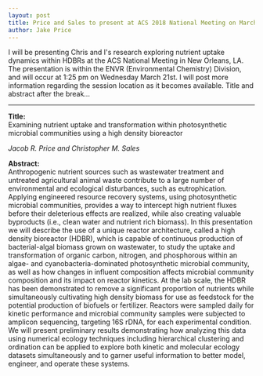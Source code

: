 ```yaml
---
layout: post
title: Price and Sales to present at ACS 2018 National Meeting on March 21st in New Orleans
author: Jake Price
---
```


I will be presenting Chris and I's research exploring nutrient uptake dynamics within HDBRs at the ACS National Meeting in New Orleans, LA. The presentation is within the ENVR (Environmental Chemistry) Division, and will occur at 1:25 pm on Wednesday March 21st. I will post more information regarding the session location as it becomes available. Title and abstract after the break...   

___

**Title:**    
Examining nutrient uptake and transformation within photosynthetic microbial communities using a high density bioreactor    

*Jacob R. Price and Christopher M. Sales*

**Abstract:**     
Anthropogenic nutrient sources such as wastewater treatment and untreated agricultural animal waste contribute to a large number of environmental and ecological disturbances, such as eutrophication. Applying engineered resource recovery systems, using photosynthetic microbial communities, provides a way to intercept high nutrient fluxes before their deleterious effects are realized, while also creating valuable byproducts (i.e., clean water and nutrient rich biomass). In this presentation we will describe the use of a unique reactor architecture, called a high density bioreactor (HDBR), which is capable of continuous production of bacterial-algal biomass grown on wastewater, to study the uptake and transformation of organic carbon, nitrogen, and phosphorous within an algae- and cyanobacteria-dominated photosynthetic microbial community, as well as how changes in influent composition affects microbial community composition and its impact on reactor kinetics. At the lab scale, the HDBR has been demonstrated to remove a significant proportion of nutrients while simultaneously cultivating high density biomass for use as feedstock for the potential production of biofuels or fertilizer. Reactors were sampled daily for kinetic performance and microbial community samples were subjected to amplicon sequencing, targeting 16S rDNA, for each experimental condition. We will present preliminary results demonstrating how analyzing this data using numerical ecology techniques including hierarchical clustering and ordination can be applied to explore both kinetic and molecular ecology datasets simultaneously and to garner useful information to better model, engineer, and operate these systems. 


